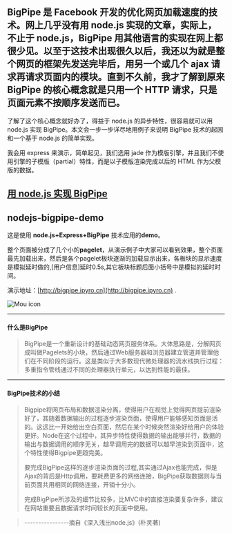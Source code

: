 ## BigPipe 是 Facebook 开发的优化网页加载速度的技术。网上几乎没有用 node.js 实现的文章，实际上，不止于 node.js，BigPipe 用其他语言的实现在网上都很少见。以至于这技术出现很久以后，我还以为就是整个网页的框架先发送完毕后，用另一个或几个 ajax 请求再请求页面内的模块。直到不久前，我才了解到原来 BigPipe 的核心概念就是只用一个 HTTP 请求，只是页面元素不按顺序发送而已。

了解了这个核心概念就好办了，得益于 node.js 的异步特性，很容易就可以用 node.js 实现 BigPipe。本文会一步一步详尽地用例子来说明 BigPipe 技术的起因和一个基于 node.js 的简单实现。

我会用 express 来演示，简单起见，我们选用 jade 作为模版引擎，并且我们不使用引擎的子模版（partial）特性，而是以子模版渲染完成以后的 HTML 作为父模版的数据。

## [用 node.js 实现 BigPipe](https://github.com/libin1991/bigpipe-on-node/blob/061f4c4f1baad98951a77d70c1d3f3009becddf9/readme.md)

## nodejs-bigpipe-demo
这是使用 **node.js+Express+BigPipe** 技术应用的**demo**。
   
整个页面被分成了几个小的**pagelet**，从演示例子中大家可以看到效果，整个页面最先加载出来，然后是各个pagelet板块逐渐的加载显示出来，各板块的显示速度是模拟延时做的,[用户信息]延时0.5s,其它板块标题后面小括号中是模拟的延时时间。

演示地址：[http://bigpipe.ipyro.cn](http://bigpipe.ipyro.cn) .

![Mou icon](http://bigpipe.ipyro.cn/images/1.jpg)

- - -

#### 什么是BigPipe
> BigPipe是一个重新设计的基础动态网页服务体系。大体思路是，分解网页成叫做Pagelets的小块，然后通过Web服务器和浏览器建立管道并管理他们在不同阶段的运行。这是类似于大多数现代微处理器的流水线执行过程：多重指令管线通过不同的处理器执行单元，以达到性能的最佳。

---
#### BigPipe技术的小结
>Bigpipe将网页布局和数据渲染分离，使得用户在视觉上觉得网页提前渲染好了，其随着数据输出的过程逐步渲染页面，使得用户能够感知页面是活的。这远比一开始给出空白页面，然后在某个时候突然渲染好给用户的体验更好。Node在这个过程中，其异步特性使得数据的输出能够并行，数据的输出与数据调用的顺序无关，越早调用完的数据可以越早渲染到页面中，这个特性使得Bigpipe更趋完美。
>
>要完成BigPipe这样的逐步渲染页面的过程,其实通过Ajax也能完成，但是Ajax的背后是Http调用，要耗费更多的网络连接，BigPipe获取数据则与当前页面共用相同的网络连接，开销十分小。
>
>完成BigPipe所涉及的细节比较多，比MVC中的直接渲染要复杂许多，建议在网站重要且数据请求时间较长的页面中使用。

>----------------摘自《深入浅出node.js》(朴灵著)
